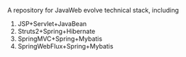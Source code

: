 A repository for JavaWeb evolve technical stack, including
1. JSP+Servlet+JavaBean
2. Struts2+Spring+Hibernate
3. SpringMVC+Spring+Mybatis
4. SpringWebFlux+Spring+Mybatis
